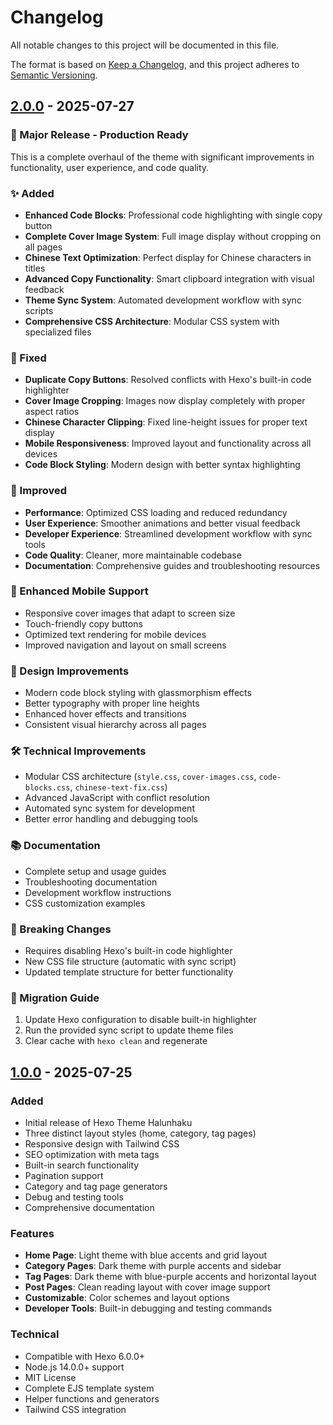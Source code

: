 # Changelog

All notable changes to this project will be documented in this file.

The format is based on [Keep a Changelog](https://keepachangelog.com/en/1.0.0/),
and this project adheres to [Semantic Versioning](https://semver.org/spec/v2.0.0.html).

## [2.0.0] - 2025-07-27

### 🎉 Major Release - Production Ready

This is a complete overhaul of the theme with significant improvements in functionality, user experience, and code quality.

### ✨ Added
- **Enhanced Code Blocks**: Professional code highlighting with single copy button
- **Complete Cover Image System**: Full image display without cropping on all pages
- **Chinese Text Optimization**: Perfect display for Chinese characters in titles
- **Advanced Copy Functionality**: Smart clipboard integration with visual feedback
- **Theme Sync System**: Automated development workflow with sync scripts
- **Comprehensive CSS Architecture**: Modular CSS system with specialized files

### 🔧 Fixed
- **Duplicate Copy Buttons**: Resolved conflicts with Hexo's built-in code highlighter
- **Cover Image Cropping**: Images now display completely with proper aspect ratios
- **Chinese Character Clipping**: Fixed line-height issues for proper text display
- **Mobile Responsiveness**: Improved layout and functionality across all devices
- **Code Block Styling**: Modern design with better syntax highlighting

### 🚀 Improved
- **Performance**: Optimized CSS loading and reduced redundancy
- **User Experience**: Smoother animations and better visual feedback
- **Developer Experience**: Streamlined development workflow with sync tools
- **Code Quality**: Cleaner, more maintainable codebase
- **Documentation**: Comprehensive guides and troubleshooting resources

### 📱 Enhanced Mobile Support
- Responsive cover images that adapt to screen size
- Touch-friendly copy buttons
- Optimized text rendering for mobile devices
- Improved navigation and layout on small screens

### 🎨 Design Improvements
- Modern code block styling with glassmorphism effects
- Better typography with proper line heights
- Enhanced hover effects and transitions
- Consistent visual hierarchy across all pages

### 🛠️ Technical Improvements
- Modular CSS architecture (`style.css`, `cover-images.css`, `code-blocks.css`, `chinese-text-fix.css`)
- Advanced JavaScript with conflict resolution
- Automated sync system for development
- Better error handling and debugging tools

### 📚 Documentation
- Complete setup and usage guides
- Troubleshooting documentation
- Development workflow instructions
- CSS customization examples

### 🔄 Breaking Changes
- Requires disabling Hexo's built-in code highlighter
- New CSS file structure (automatic with sync script)
- Updated template structure for better functionality

### 🎯 Migration Guide
1. Update Hexo configuration to disable built-in highlighter
2. Run the provided sync script to update theme files
3. Clear cache with `hexo clean` and regenerate

## [1.0.0] - 2025-07-25

### Added
- Initial release of Hexo Theme Halunhaku
- Three distinct layout styles (home, category, tag pages)
- Responsive design with Tailwind CSS
- SEO optimization with meta tags
- Built-in search functionality
- Pagination support
- Category and tag page generators
- Debug and testing tools
- Comprehensive documentation

### Features
- **Home Page**: Light theme with blue accents and grid layout
- **Category Pages**: Dark theme with purple accents and sidebar
- **Tag Pages**: Dark theme with blue-purple accents and horizontal layout
- **Post Pages**: Clean reading layout with cover image support
- **Customizable**: Color schemes and layout options
- **Developer Tools**: Built-in debugging and testing commands

### Technical
- Compatible with Hexo 6.0.0+
- Node.js 14.0.0+ support
- MIT License
- Complete EJS template system
- Helper functions and generators
- Tailwind CSS integration

[2.0.0]: https://github.com/forhalunhaku/hexo-theme-halunhaku/releases/tag/v2.0.0
[1.0.0]: https://github.com/forhalunhaku/hexo-theme-halunhaku/releases/tag/v1.0.0
